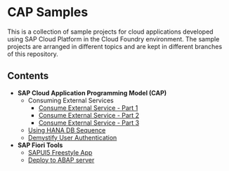 # CAP Samples

This is a collection of sample projects for cloud applications developed using SAP Cloud Platform in the Cloud Foundry environment.
The sample projects are arranged in different topics and are kept in different branches of this repository.

## Contents

- **SAP Cloud Application Programming Model (CAP)**
	- Consuming External Services
		- [Consume External Service - Part 1](https://github.com/jcailan/cap-samples/tree/blog-es-part1)
		- [Consume External Service - Part 2](https://github.com/jcailan/cap-samples/tree/blog-es-part2)
		- [Consume External Service - Part 3](https://github.com/jcailan/cap-samples/tree/blog-es-part3)
	- [Using HANA DB Sequence](https://github.com/jcailan/cap-samples/tree/blog-db-sequence)
	- [Demystify User Authentication](https://github.com/jcailan/cap-samples/tree/blog-user-authentication)
- **SAP Fiori Tools**
	- [SAPUI5 Freestyle App](https://github.com/jcailan/cap-samples/tree/blog-fiori-tools)
	- [Deploy to ABAP server](https://github.com/jcailan/cap-samples/tree/blog-sft-deploy-to-abap)
